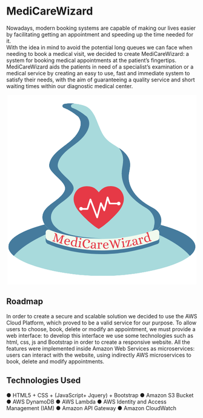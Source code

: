 # **MediCareWizard**

Nowadays, modern booking systems are capable of making our lives easier by
facilitating getting an appointment and speeding up the time needed for it.<br>
With the idea in mind to avoid the potential long queues we can face when needing
to book a medical visit, we decided to create MediCareWizard: a system for booking
medical appointments at the patient’s fingertips.<br>
MediCareWizard aids the patients in need of a specialist’s examination or a medical
service by creating an easy to use, fast and immediate system to satisfy their needs,
with the aim of guaranteeing a quality service and short waiting times within our
diagnostic medical center.
<center><img src="logo.png" width="500"/></center>

## **Roadmap**

In order to create a secure and scalable solution we decided to use the AWS Cloud
Platform, which proved to be a valid service for our purpose.
To allow users to choose, book, delete or modify an appointment, we must provide a
web interface: to develop this interface we use some technologies such as html, css, js
and Bootstrap in order to create a responsive website.
All the features were implemented inside Amazon Web Services as microservices:
users can interact with the website, using indirectly AWS microservices to book,
delete and modify appointments.

## **Technologies Used**
● HTML5 + CSS + (JavaScript+ Jquery) + Bootstrap
● Amazon S3 Bucket
● AWS DynamoDB
● AWS Lambda
● AWS Identity and Access Management (IAM)
● Amazon API Gateway
● Amazon CloudWatch
